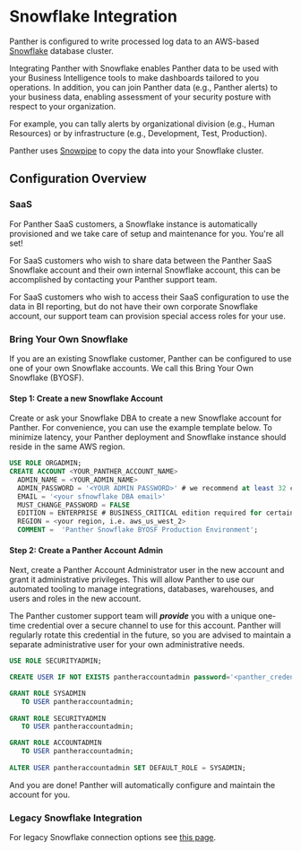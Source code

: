 # Snowflake Integration

Panther is configured to write processed log data to an AWS-based [Snowflake](https://www.snowflake.com) database cluster. 

Integrating Panther with Snowflake enables Panther data to be used with your Business Intelligence tools to make dashboards tailored to you operations. In addition, you can join Panther data \(e.g., Panther alerts\) to your business data, enabling assessment of your security posture with respect to your organization.

For example, you can tally alerts by organizational division \(e.g., Human Resources\) or by infrastructure \(e.g., Development, Test, Production\).

Panther uses [Snowpipe](https://docs.snowflake.com/en/user-guide/data-load-snowpipe-intro.html) to copy the data into your Snowflake cluster.

## Configuration Overview

### SaaS

For Panther SaaS customers, a Snowflake instance is automatically provisioned and we take care of setup and maintenance for you. You're all set!

For SaaS customers who wish to share data between the Panther SaaS Snowflake account and their own internal Snowflake account, this can be accomplished by contacting your Panther support team.

For SaaS customers who wish to access their SaaS configuration to use the data in BI reporting, but do not have their own corporate Snowflake account, our support team can provision special access roles for your use. 

### Bring Your Own Snowflake

If you are an existing Snowflake customer, Panther can be configured to use one of your own Snowflake accounts. We call this Bring Your Own Snowflake \(BYOSF\). 

#### Step 1: Create a new Snowflake Account 

Create or ask your Snowflake DBA to create a new Snowflake account for Panther. For convenience, you can use the example template below. To minimize latency, your Panther deployment and Snowflake instance should reside in the same AWS region.

```sql
USE ROLE ORGADMIN;
CREATE ACCOUNT <YOUR_PANTHER_ACCOUNT_NAME>
  ADMIN_NAME = <YOUR_ADMIN_NAME>
  ADMIN_PASSWORD = '<YOUR ADMIN PASSWORD>' # we recommend at least 32 characters
  EMAIL = '<your sfnowflake DBA email>'
  MUST_CHANGE_PASSWORD = FALSE
  EDITION = ENTERPRISE # BUSINESS_CRITICAL edition required for certain features
  REGION = <your region, i.e. aws_us_west_2>
  COMMENT =  'Panther Snowflake BYOSF Production Environment'; 
```

#### Step 2: Create a Panther Account Admin

Next, create a Panther Account Administrator user in the new account and grant it administrative privileges. This will allow Panther to use our automated tooling to manage integrations, databases, warehouses, and users and roles in the new account. 

The Panther customer support team will _**provide**_ you with a unique one-time credential over a secure channel to use for this account. Panther will regularly rotate this credential in the future, so you are advised to maintain a separate administrative user for your own administrative needs. 

```sql
USE ROLE SECURITYADMIN;

CREATE USER IF NOT EXISTS pantheraccountadmin password='<panther_credential>';

GRANT ROLE SYSADMIN
   TO USER pantheraccountadmin;
   
GRANT ROLE SECURITYADMIN
   TO USER pantheraccountadmin;

GRANT ROLE ACCOUNTADMIN
   TO USER pantheraccountadmin;
   
ALTER USER pantheraccountadmin SET DEFAULT_ROLE = SYSADMIN;
```

And you are done! Panther will automatically configure and maintain the account for you.

### Legacy Snowflake Integration

For legacy Snowflake connection options see [this page](legacy-snowflake-integration.md).

